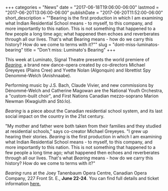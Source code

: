 +++
categories = "News"
date = "2017-06-18T19:06:00-06:00"
lastmod = "2017-06-20T13:06:00-06:00"
publishDate = "2017-06-20T11:52:00-06:00"
short_description = "\"Bearing is the first production in which I am examining what Indian Residential School means - to myself, to this company, and more importantly to this nation. This is not something that happened to a few people a long time ago; what happened then echoes and reverberates through all our lives. That's what Bearing means - how do we carry this history? How do we come to terms with it?\""
slug = "dont-miss-luminatos-bearing"
title = "Don&#039;t miss: Luminato&#039;s Bearing"
+++

This week at Luminato, Signal Theatre presents the world premiere of [*Bearing*](https://luminatofestival.com/2017/Events/Bearing), a brand new dance-opera created by co-directors Michael Greyeyes (Plains Cree) and Yvette Nolan (Algonquin) and librettist Spy Denommé-Welch (Anishnaabe).

Performing music by J.S. Bach, Claude Vivier, and new commissions by Dénommé-Welch and Catherine Magowan are the National Youth Orchestra, a "custom-built choir", and First Nations Canadian mezzo-soprano Marion Newman (Kwagiulth and Stó:lo).

*Bearing* is a piece about the Canadian residential school system, and its last social impact on the country in the 21st century.

"My mother and father were both taken from their families and they studied at residential schools," says co-creator Michael Greyeyes. "I grew up hearing their stories. *Bearing* is the first production in which I am examining what Indian Residential School means - to myself, to this company, and more importantly to this nation. This is not something that happened to a few people a long time ago; what happened then echoes and reverberates through all our lives. That's what *Bearing* means - how do we carry this history? How do we come to terms with it?"

*Bearing* runs at the Joey Tanenbaum Opera Centre, Canadian Opera Company, 227 Front St. E., **June 22-24**. You can find full details and ticket information [here.](https://luminatofestival.com/2017/Events/Bearing)
